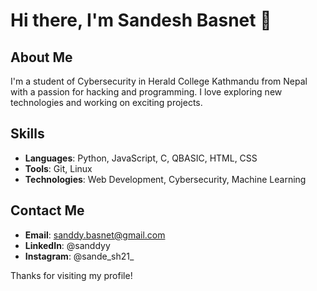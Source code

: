 # Hi there, I'm Sandesh Basnet 👋

## About Me
I'm a student of Cybersecurity in Herald College Kathmandu from Nepal with a passion for hacking and programming. I love exploring new technologies and working on exciting projects.

## Skills
- **Languages**: Python, JavaScript, C, QBASIC, HTML, CSS
- **Tools**: Git, Linux
- **Technologies**: Web Development, Cybersecurity, Machine Learning

## Contact Me
- **Email**: sanddy.basnet@gmail.com
- **LinkedIn**: @sanddyy
- **Instagram**: @sande_sh21_

Thanks for visiting my profile!
